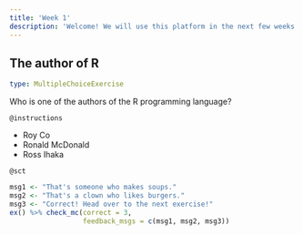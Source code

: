```yaml
---
title: 'Week 1'
description: 'Welcome! We will use this platform in the next few weeks for syntax-oriented homeworks, so that you can practice what we have learned in R.'
---
```


## The author of R

```yaml
type: MultipleChoiceExercise
```

Who is one of the authors of the R programming language?

`@instructions`

- Roy Co
- Ronald McDonald
- Ross Ihaka

`@sct`

```r
msg1 <- "That's someone who makes soups."
msg2 <- "That's a clown who likes burgers."
msg3 <- "Correct! Head over to the next exercise!"
ex() %>% check_mc(correct = 3,
                  feedback_msgs = c(msg1, msg2, msg3))
```
